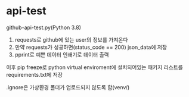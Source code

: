 # api-test

github-api-test.py(Python 3.8)
1. requests로 github에 있는 user의 정보를 가져온다
2. 만약 requests가 성공하면(status_code == 200) json_data에 저장
3. pprint로 예쁜 데이터 인쇄기로 데이터 출력

이후 pip freeze로 python virtual enviroment에 설치되어있는 패키지 리스트를 requirements.txt에 저장

.ignore은 가상환경 폴더가 업로드되지 않도록 함(venv/)

